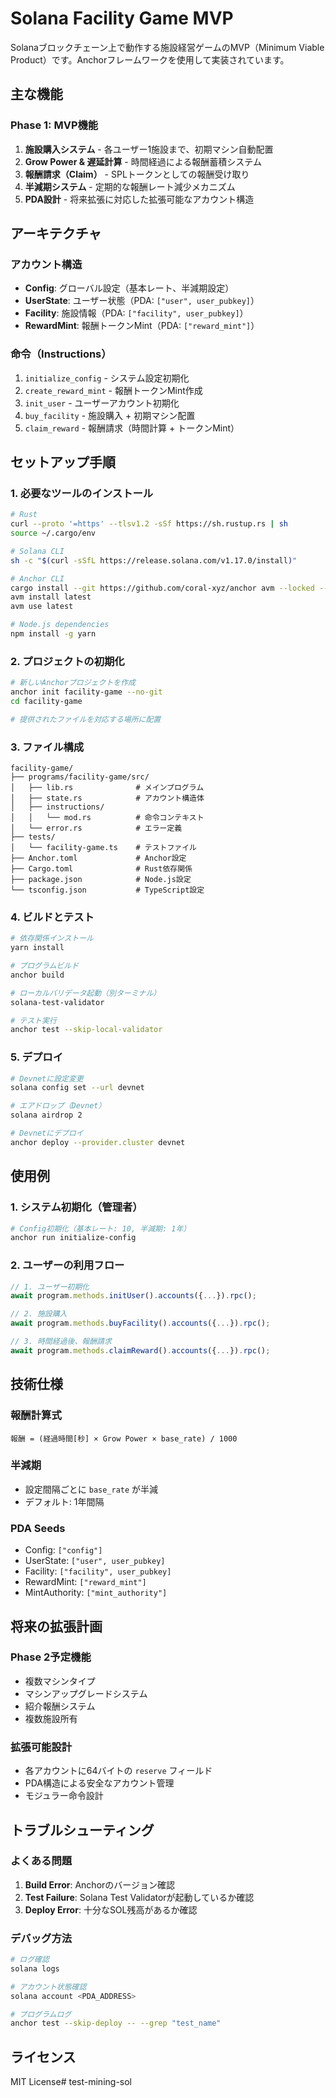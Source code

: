 # Solana Facility Game MVP

Solanaブロックチェーン上で動作する施設経営ゲームのMVP（Minimum Viable Product）です。Anchorフレームワークを使用して実装されています。

## 主な機能

### Phase 1: MVP機能
1. **施設購入システム** - 各ユーザー1施設まで、初期マシン自動配置
2. **Grow Power & 遅延計算** - 時間経過による報酬蓄積システム
3. **報酬請求（Claim）** - SPLトークンとしての報酬受け取り
4. **半減期システム** - 定期的な報酬レート減少メカニズム
5. **PDA設計** - 将来拡張に対応した拡張可能なアカウント構造

## アーキテクチャ

### アカウント構造
- **Config**: グローバル設定（基本レート、半減期設定）
- **UserState**: ユーザー状態（PDA: `["user", user_pubkey]`）
- **Facility**: 施設情報（PDA: `["facility", user_pubkey]`）
- **RewardMint**: 報酬トークンMint（PDA: `["reward_mint"]`）

### 命令（Instructions）
1. `initialize_config` - システム設定初期化
2. `create_reward_mint` - 報酬トークンMint作成
3. `init_user` - ユーザーアカウント初期化
4. `buy_facility` - 施設購入 + 初期マシン配置
5. `claim_reward` - 報酬請求（時間計算 + トークンMint）

## セットアップ手順

### 1. 必要なツールのインストール

```bash
# Rust
curl --proto '=https' --tlsv1.2 -sSf https://sh.rustup.rs | sh
source ~/.cargo/env

# Solana CLI
sh -c "$(curl -sSfL https://release.solana.com/v1.17.0/install)"

# Anchor CLI
cargo install --git https://github.com/coral-xyz/anchor avm --locked --force
avm install latest
avm use latest

# Node.js dependencies
npm install -g yarn
```

### 2. プロジェクトの初期化

```bash
# 新しいAnchorプロジェクトを作成
anchor init facility-game --no-git
cd facility-game

# 提供されたファイルを対応する場所に配置
```

### 3. ファイル構成

```
facility-game/
├── programs/facility-game/src/
│   ├── lib.rs              # メインプログラム
│   ├── state.rs            # アカウント構造体
│   ├── instructions/
│   │   └── mod.rs          # 命令コンテキスト
│   └── error.rs            # エラー定義
├── tests/
│   └── facility-game.ts    # テストファイル
├── Anchor.toml             # Anchor設定
├── Cargo.toml              # Rust依存関係
├── package.json            # Node.js設定
└── tsconfig.json           # TypeScript設定
```

### 4. ビルドとテスト

```bash
# 依存関係インストール
yarn install

# プログラムビルド
anchor build

# ローカルバリデータ起動（別ターミナル）
solana-test-validator

# テスト実行
anchor test --skip-local-validator
```

### 5. デプロイ

```bash
# Devnetに設定変更
solana config set --url devnet

# エアドロップ（Devnet）
solana airdrop 2

# Devnetにデプロイ
anchor deploy --provider.cluster devnet
```

## 使用例

### 1. システム初期化（管理者）

```bash
# Config初期化（基本レート: 10, 半減期: 1年）
anchor run initialize-config
```

### 2. ユーザーの利用フロー

```typescript
// 1. ユーザー初期化
await program.methods.initUser().accounts({...}).rpc();

// 2. 施設購入
await program.methods.buyFacility().accounts({...}).rpc();

// 3. 時間経過後、報酬請求
await program.methods.claimReward().accounts({...}).rpc();
```

## 技術仕様

### 報酬計算式
```
報酬 = (経過時間[秒] × Grow Power × base_rate) / 1000
```

### 半減期
- 設定間隔ごとに `base_rate` が半減
- デフォルト: 1年間隔

### PDA Seeds
- Config: `["config"]`
- UserState: `["user", user_pubkey]`
- Facility: `["facility", user_pubkey]`
- RewardMint: `["reward_mint"]`
- MintAuthority: `["mint_authority"]`

## 将来の拡張計画

### Phase 2予定機能
- 複数マシンタイプ
- マシンアップグレードシステム
- 紹介報酬システム
- 複数施設所有

### 拡張可能設計
- 各アカウントに64バイトの `reserve` フィールド
- PDA構造による安全なアカウント管理
- モジュラー命令設計

## トラブルシューティング

### よくある問題

1. **Build Error**: Anchorのバージョン確認
2. **Test Failure**: Solana Test Validatorが起動しているか確認
3. **Deploy Error**: 十分なSOL残高があるか確認

### デバッグ方法

```bash
# ログ確認
solana logs

# アカウント状態確認
solana account <PDA_ADDRESS>

# プログラムログ
anchor test --skip-deploy -- --grep "test_name"
```

## ライセンス

MIT License# test-mining-sol
